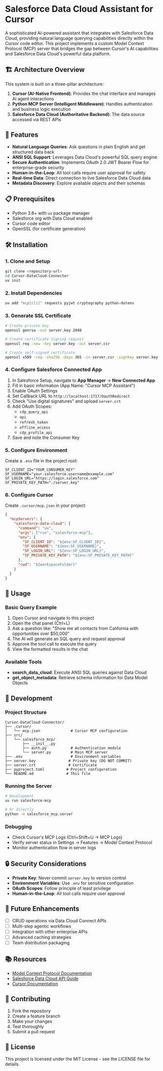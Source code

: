 # Salesforce Data Cloud Assistant for Cursor

A sophisticated AI-powered assistant that integrates with Salesforce Data Cloud, providing natural language querying capabilities directly within the Cursor code editor. This project implements a custom Model Context Protocol (MCP) server that bridges the gap between Cursor's AI capabilities and Salesforce Data Cloud's powerful data platform.

## 🏗️ Architecture Overview

This system is built on a three-pillar architecture:

1. **Cursor (AI-Native Frontend)**: Provides the chat interface and manages AI agent interactions
2. **Python MCP Server (Intelligent Middleware)**: Handles authentication and business logic execution
3. **Salesforce Data Cloud (Authoritative Backend)**: The data source accessed via REST APIs

## 🚀 Features

- **Natural Language Queries**: Ask questions in plain English and get structured data back
- **ANSI SQL Support**: Leverages Data Cloud's powerful SQL query engine
- **Secure Authentication**: Implements OAuth 2.0 JWT Bearer Flow for enterprise-grade security
- **Human-in-the-Loop**: All tool calls require user approval for safety
- **Real-time Data**: Direct connection to live Salesforce Data Cloud data
- **Metadata Discovery**: Explore available objects and their schemas

## 📋 Prerequisites

- Python 3.8+ with `uv` package manager
- Salesforce org with Data Cloud enabled
- Cursor code editor
- OpenSSL (for certificate generation)

## 🛠️ Installation

### 1. Clone and Setup

```bash
git clone <repository-url>
cd Cursor-DataCloud-Connector
uv init
```

### 2. Install Dependencies

```bash
uv add "mcp[cli]" requests pyjwt cryptography python-dotenv
```

### 3. Generate SSL Certificate

```bash
# Create private key
openssl genrsa -out server.key 2048

# Create certificate signing request
openssl req -new -key server.key -out server.csr

# Create self-signed certificate
openssl x509 -req -sha256 -days 365 -in server.csr -signkey server.key -out server.crt
```

### 4. Configure Salesforce Connected App

1. In Salesforce Setup, navigate to **App Manager** → **New Connected App**
2. Fill in basic information (App Name: "Cursor MCP Assistant")
3. Enable OAuth Settings
4. Set Callback URL to `http://localhost:1717/OauthRedirect`
5. Check "Use digital signatures" and upload `server.crt`
6. Add OAuth Scopes:
   - `cdp_query_api`
   - `api`
   - `refresh_token`
   - `offline_access`
   - `cdp_profile_api`
7. Save and note the Consumer Key

### 5. Configure Environment

Create a `.env` file in the project root:

```env
SF_CLIENT_ID="YOUR_CONSUMER_KEY"
SF_USERNAME="your.salesforce.username@example.com"
SF_LOGIN_URL="https://login.salesforce.com"
SF_PRIVATE_KEY_PATH="./server.key"
```

### 6. Configure Cursor

Create `.cursor/mcp.json` in your project:

```json
{
  "mcpServers": {
    "salesforce-data-cloud": {
      "command": "uv",
      "args": ["run", "salesforce-mcp"],
      "env": {
        "SF_CLIENT_ID": "${env:SF_CLIENT_ID}",
        "SF_USERNAME": "${env:SF_USERNAME}",
        "SF_LOGIN_URL": "${env:SF_LOGIN_URL}",
        "SF_PRIVATE_KEY_PATH": "${env:SF_PRIVATE_KEY_PATH}"
      },
      "cwd": "${workspaceFolder}"
    }
  }
}
```

## 🎯 Usage

### Basic Query Example

1. Open Cursor and navigate to this project
2. Open the chat panel (Ctrl+L)
3. Ask a question like: "Show me all contacts from California with opportunities over $50,000"
4. The AI will generate an SQL query and request approval
5. Approve the tool call to execute the query
6. View the formatted results in the chat

### Available Tools

- **search_data_cloud**: Execute ANSI SQL queries against Data Cloud
- **get_object_metadata**: Retrieve schema information for Data Model Objects

## 🔧 Development

### Project Structure

```
Cursor-DataCloud-Connector/
├── .cursor/
│   └── mcp.json              # Cursor MCP configuration
├── src/
│   └── salesforce_mcp/
│       ├── __init__.py
│       ├── auth.py           # Authentication module
│       └── server.py         # Main MCP server
├── .env                      # Environment variables
├── server.key               # Private key (DO NOT COMMIT)
├── server.crt               # Certificate
├── pyproject.toml          # Project configuration
└── README.md               # This file
```

### Running the Server

```bash
# Development
uv run salesforce-mcp

# Or directly
python -m salesforce_mcp.server
```

### Debugging

- Check Cursor's MCP Logs (Ctrl+Shift+U → MCP Logs)
- Verify server status in Settings → Features → Model Context Protocol
- Monitor authentication flow in server logs

## 🔒 Security Considerations

- **Private Key**: Never commit `server.key` to version control
- **Environment Variables**: Use `.env` for sensitive configuration
- **OAuth Scopes**: Follow principle of least privilege
- **Human-in-the-Loop**: All tool calls require user approval

## 🚀 Future Enhancements

- [ ] CRUD operations via Data Cloud Connect APIs
- [ ] Multi-step agentic workflows
- [ ] Integration with other enterprise APIs
- [ ] Advanced caching strategies
- [ ] Team distribution packaging

## 📚 Resources

- [Model Context Protocol Documentation](https://modelcontextprotocol.io/)
- [Salesforce Data Cloud API Guide](https://developer.salesforce.com/docs/data/data-cloud-ref/)
- [Cursor Documentation](https://docs.cursor.com/)

## 🤝 Contributing

1. Fork the repository
2. Create a feature branch
3. Make your changes
4. Test thoroughly
5. Submit a pull request

## 📄 License

This project is licensed under the MIT License - see the LICENSE file for details.
